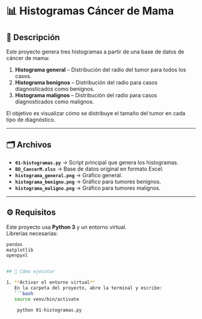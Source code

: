 # 📊 Histogramas Cáncer de Mama

## 📌 Descripción
Este proyecto genera tres histogramas a partir de una base de datos de cáncer de mama:

1. **Histograma general** – Distribución del radio del tumor para todos los casos.  
2. **Histograma benignos** – Distribución del radio para casos diagnosticados como benignos.  
3. **Histograma malignos** – Distribución del radio para casos diagnosticados como malignos.  

El objetivo es visualizar cómo se distribuye el tamaño del tumor en cada tipo de diagnóstico.

---

## 🗂 Archivos
- **`01-histogramas.py`** → Script principal que genera los histogramas.  
- **`BD_CancerM.xlsx`** → Base de datos original en formato Excel.  
- **`histograma_general.png`** → Gráfico general.  
- **`histograma_benigno.png`** → Gráfico para tumores benignos.  
- **`histograma_maligno.png`** → Gráfico para tumores malignos.  

---

## ⚙️ Requisitos
Este proyecto usa **Python 3** y un entorno virtual.  
Librerías necesarias:
```bash
pandas
matplotlib
openpyxl


## 🚀 Cómo ejecutar

1. **Activar el entorno virtual**  
   En la carpeta del proyecto, abre la terminal y escribe:
   ```bash
   source venv/bin/activate

    python 01-histogramas.py
